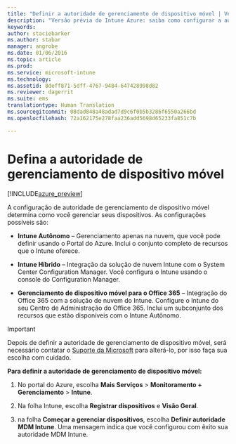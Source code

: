 ```yaml
---
title: "Definir a autoridade de gerenciamento de dispositivo móvel | Versão prévia do Intune Azure | Microsoft Docs"
description: "Versão prévia do Intune Azure: saiba como configurar a autoridade de gerenciamento de dispositivo móvel no Intune. "
keywords: 
author: staciebarker
ms.author: stabar
manager: angrobe
ms.date: 01/06/2016
ms.topic: article
ms.prod: 
ms.service: microsoft-intune
ms.technology: 
ms.assetid: 8deff871-5dff-4767-9484-647428998d82
ms.reviewer: dagerrit
ms.suite: ems
translationtype: Human Translation
ms.sourcegitcommit: 08dad848a48adad7d9c6f0b5b3286f6550a266bd
ms.openlocfilehash: 72a162175e278faa236add5698d65233fa851c7b

---
```


# <a name="set-the-mobile-device-management-authority"></a>Defina a autoridade de gerenciamento de dispositivo móvel 

[!INCLUDE[azure_preview](../includes/azure_preview.md)]

A configuração de autoridade de gerenciamento de dispositivo móvel determina como você gerenciar seus dispositivos. As configurações possíveis são:

- **Intune Autônomo** – Gerenciamento apenas na nuvem, que você pode definir usando o Portal do Azure. Inclui o conjunto completo de recursos que o Intune oferece.

- **Intune Híbrido** – Integração da solução de nuvem Intune com o System Center Configuration Manager. Você configura o Intune usando o console do Configuration Manager.

- **Gerenciamento de dispositivo móvel para o Office 365** – Integração do Office 365 com a solução de nuvem do Intune. Configure o Intune do seu Centro de Administração do Office 365. Inclui um subconjunto dos recursos que estão disponíveis com o Intune Autônomo.

>[!IMPORTANT]
>Depois de definir a autoridade de gerenciamento de dispositivo móvel, será necessário contatar o [Suporte da Microsoft](https://docs.microsoft.com/intune/troubleshoot/how-to-get-support-for-microsoft-intune) para alterá-lo, por isso faça sua escolha com cuidado.

**Para definir a autoridade de gerenciamento de dispositivo móvel:**

1. No portal do Azure, escolha **Mais Serviços** > **Monitoramento + Gerenciamento** > **Intune**.

2. Na folha Intune, escolha **Registrar dispositivos** e **Visão Geral**.

3. na folha **Começar a gerenciar dispositivos**, escolha **Definir autoridade MDM Intune**. Uma mensagem indica que você configurou com êxito sua autoridade MDM Intune.



<!--HONumber=Feb17_HO3-->


